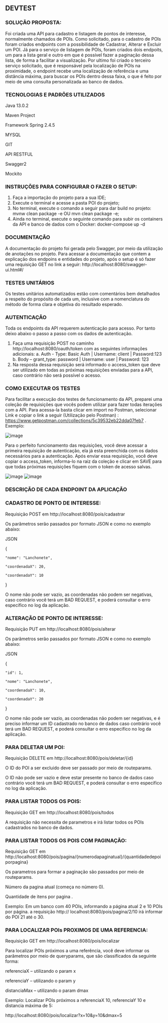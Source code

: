 DEVTEST
-------

### SOLUÇÃO PROPOSTA:
Foi criada uma API para cadastro e listagem de pontos de interesse, normalmente chamados de POIs. Como solicitado, para o cadastro de POIs foram criados endpoints com a possibilidade de Cadastrar, Alterar e Excluir um POI. Já para o serviço de listagem de POIs, foram criados dois endpoits, um para a lista geral e outro em que é possível fazer a paginação dessa lista, de forma a facilitar a visualização. Por ultimo foi criado o terceiro serviço solicitado, que é responsável pela localização de POIs na proximidade, o endpoint recebe uma localização de referência e uma distância máxima, para buscar os POIs dentro dessa faixa, o que é feito por meio de uma consulta personalizada ao banco de dados.

### TECNOLOGIAS E PADRÕES UTILIZADOS
Java 13.0.2

Maven Project

Framework Spring 2.4.5

MYSQL

GIT

API RESTFUL

Swagger2

Mockito

### INSTRUÇÕES PARA CONFIGURAR O FAZER O SETUP:
1)	Faça a importação do projeto para a sua IDE;
2)	Execute o terminal e acesse a pasta POI do projeto;
3)	No terminal, execute o comando a seguir para dar build no projeto: mvnw clean package -e OU mvn clean package -e;
4)	Ainda no terminal, execute o seguinte comando para subir os containers da API e banco de dados com o Docker: docker-compose up -d

### DOCUMENTAÇÃO 
A documentação do projeto foi gerada pelo Swagger, por meio da utilização de anotações no projeto. Para acessar a documentação que contem a explicação dos endpoins e entidades do projeto, após o setup é só fazer uma requisição GET no link a seguir:
http://localhost:8080/swagger-ui.html#/

### TESTES UNITÁRIOS
Os testes unitários automatizados estão com comentários bem detalhados a respeito do propósito de cada um, inclusive com a nomenclatura do método de forma clara e objetiva do resultado esperado.

### AUTENTICAÇÃO 
Toda os endpoints da API requerem autenticação para acesso. Por tanto deixo abaixo o passo a passo com os dados de autenticação.
1) Faça uma requisição POST no caminho http://localhost:8080/oauth/token com as seguintes informações adicionais:
a.	Auth - Type: Basic Auth  | Username: client | Password:123 
b.	Body – grant_type: password | Username: user | Password: 123
2)	Na resposta dessa requisição será informado o access_token que deve ser utilizado em todas as próximas requisições enviadas para a API, caso contrário não será possível o acesso.

### COMO EXECUTAR OS TESTES
Para facilitar a execução dos testes de funcionamento da API, preparei uma coleção de requisições que vocês podem utilizar para fazer todas iterações com a API. Para acessa-la basta clicar em import no Postman, selecionar Link e copiar o link a seguir (Utilização pelo Postman) : https://www.getpostman.com/collections/5c39532eb22dda07feb7 . Exemplo: 

![image](https://user-images.githubusercontent.com/6644825/119127689-0074e700-ba0b-11eb-875f-57935ac63f73.png)


Para o perfeito funcionamento das requisições, você deve acessar a primeira requisição de autenticação, ela já esta preenchida com os dados necessários para a autenticação. Após enviar essa requisição, você deve copiar o access_token, informa-lo na raiz da coleção e clicar em SAVE para que todas próximas requisições fiquem com o token de acesso salvas.

![image](https://user-images.githubusercontent.com/6644825/119056042-66785480-b9a0-11eb-83be-acb18e534982.png)
![image](https://user-images.githubusercontent.com/6644825/119056249-c111b080-b9a0-11eb-9085-7f79ddec3186.png)


### DESCRIÇÃO DE CADA ENDPOINT DA APLICAÇÃO

### CADASTRO DE PONTO DE INTERESSE:

Requisição POST em http://localhost:8080/pois/cadastrar

Os parâmetros serão passados por formato JSON e como no exemplo abaixo:

JSON

{

    "nome": "Lanchonete",
    
    "coordenadaX": 20,
    
    "coordenadaY": 10
    
}


O nome não pode ser vazio, as coordenadas não podem ser negativas, caso contrário você terá um BAD REQUEST, e poderá consultar o erro especifico no log da aplicação.

### ALTERAÇÃO DE PONTO DE INTERESSE:

Requisição PUT em http://localhost:8080/pois/alterar

Os parâmetros serão passados por formato JSON e como no exemplo abaixo:

JSON

{

    "id": 1,
    
    "nome": "Lanchonete",
    
    "coordenadaX": 10,
    
    "coordenadaY": 20
    
}


O nome não pode ser vazio, as coordenadas não podem ser negativas, e é preciso informar um ID cadastrado no banco de dados caso contrário você terá um BAD REQUEST, e poderá consultar o erro especifico no log da aplicação. 

### PARA DELETAR UM POI:

Requisição DELETE em http://localhost:8080/pois/deletar/{id}

O ID do POI a ser excluido deve ser passado por meio de routeparams.

O ID não pode ser vazio e deve estar presente no banco de dados caso contrário você terá um BAD REQUEST, e poderá consultar o erro especifico no log da aplicação. 

### PARA LISTAR TODOS OS POIS:

Requisição GET em http://localhost:8080/pois/todos

A requisição não necessita de parametros e irá listar todos os POIs cadastrados no banco de dados.

### PARA LISTAR TODOS OS POIS COM PAGINAÇÃO:

Requisição GET em http://localhost:8080/pois/pagina/{numerodapaginatual}/{quantidadedepoiporpagina}

Os parametros para formar a paginação são passados por meio de routeparams.

Número da pagina atual (começa no número 0).

Quantidade de itens por pagina .

Exemplo: Em um banco com 40 POIs, informando a página atual 2 e 10 POIs por página. a requisição http:// localhost:8080/pois/pagina/2/10 irá informar do POI 21 até o 30.

### PARA LOCALIZAR POIs PROXIMOS DE UMA REFERENCIA:

Requisição GET em http://localhost:8080/pois/localizar

Para localizar POIs próximos a uma referência, você deve informar os parâmetros por meio de queryparams, que são classificados da seguinte forma:

referenciaX – utilizando o param x

referenciaY – utilizando o param y

distanciaMax – utilizando o param dmax

Exemplo: Localizar POIs próximos a referenciaX 10, referenciaY 10 e distancia máxima de 5:

http://localhost:8080/pois/localizar?x=10&y=10&dmax=5
